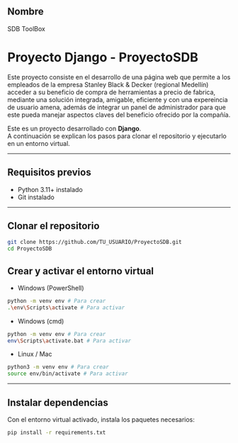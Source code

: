 ## Nombre 
  SDB ToolBox

# Proyecto Django - ProyectoSDB

  Este proyecto consiste en el desarrollo de una página web que permite a los empleados de la empresa Stanley Black & Decker (regional Medellín) acceder a su beneficio de compra de herramientas a precio de fabrica, mediante una solución integrada, amigable, eficiente y con una expereincia de usuario amena, además de integrar un panel de administrador para que este pueda manejar aspectos claves del beneficio ofrecido por la compañía. 

Este es un proyecto desarrollado con **Django**.  
A continuación se explican los pasos para clonar el repositorio y ejecutarlo en un entorno virtual.

---

## Requisitos previos
- Python 3.11+ instalado
- Git instalado

---

## Clonar el repositorio
```bash
git clone https://github.com/TU_USUARIO/ProyectoSDB.git
cd ProyectoSDB
```
## Crear y activar el entorno virtual

 - Windows (PowerShell)
```bash
python -m venv env # Para crear
.\env\Scripts\activate # Para activar
```

 - Windows (cmd)
```bash
python -m venv env # Para crear
env\Scripts\activate.bat # Para activar
```

 - Linux / Mac
```bash
python3 -m venv env # Para crear
source env/bin/activate # Para activar
```
---

## Instalar dependencias

Con el entorno virtual activado, instala los paquetes necesarios:
```bash
pip install -r requirements.txt